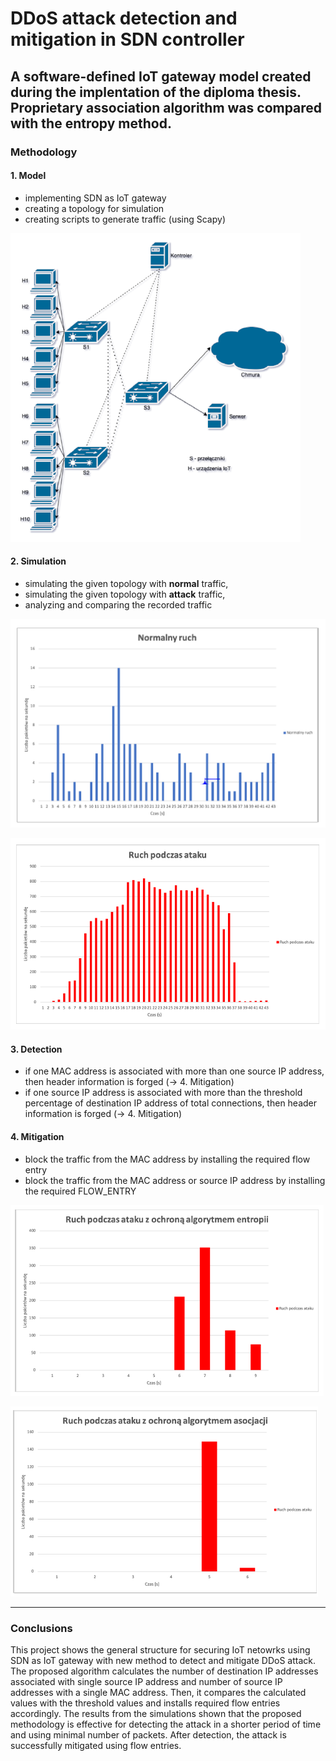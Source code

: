 
# DDoS attack detection and mitigation in SDN controller
## A software-defined IoT gateway model created during the implentation of the diploma thesis. Proprietary association algorithm was compared with the entropy method.

### Methodology

#### 1. Model
* implementing SDN as IoT gateway
* creating a topology for simulation 
* creating scripts to generate traffic (using Scapy)

![Alt text](/ss/1.png?raw=true "Topology")

#### 2. Simulation
* simulating the given topology with **normal** traffic,
* simulating the given topology with **attack** traffic,
* analyzing and comparing the recorded traffic

![Alt text](/ss/2.png?raw=true "Normal traffic")

![Alt text](/ss/3.png?raw=true "Attack traffic")


#### 3. Detection
* if one MAC address is associated with more than one source IP address, then header information is forged (-> 4. Mitigation)
* if one source IP address is associated with more than the threshold percentage of destination IP address of total connections, then header information is forged (-> 4. Mitigation)


#### 4. Mitigation
* block the traffic from the MAC address by installing the required flow entry
* block the traffic from the MAC address or source IP address by installing the required FLOW_ENTRY

![Alt text](/ss/4.png?raw=true )

![Alt text](/ss/5.png?raw=true )

***
### Conclusions
This project shows the general structure for securing IoT netowrks using SDN as IoT gateway with new method to detect and mitigate DDoS attack. The proposed algorithm calculates the number of destination IP addresses associated with single source IP address and number of source IP addresses with a single MAC address. Then, it compares the calculated values with the threshold values and installs required flow entries accordingly. The results from the simulations shown that the proposed methodology is effective for detecting the attack in a shorter period of time and using minimal number of packets. After detection, the attack is successfully mitigated using flow entries.
